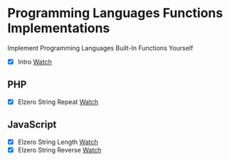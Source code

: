 # Programming Languages Functions Implementations

Implement Programming Languages Built-In Functions Yourself

- [x] Intro [Watch](https://www.youtube.com/watch?v=G0iURVjGMVM)

## PHP

- [x] Elzero String Repeat [Watch](https://www.youtube.com/watch?v=TLBK5zoxeGA)

## JavaScript

- [x] Elzero String Length [Watch](https://www.youtube.com/watch?v=GOdtkHn4AEA)
- [x] Elzero String Reverse [Watch](https://www.youtube.com/watch?v=fk-LtrmW_Rs)
